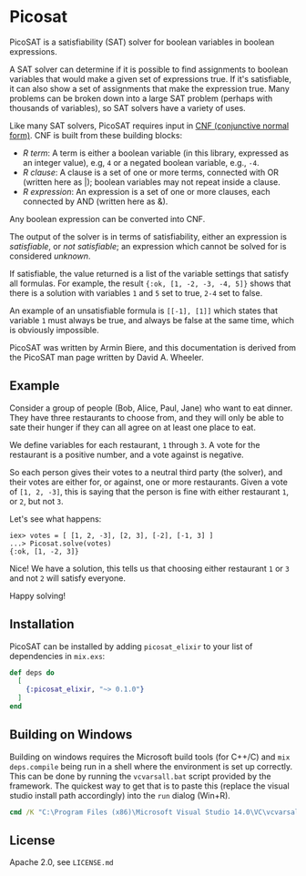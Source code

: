 # Picosat

PicoSAT is a satisfiability (SAT) solver for boolean variables in boolean expressions. 

A SAT solver can determine if it is possible to find assignments to boolean variables that would 
make a given set of expressions true. If it's satisfiable, it can also show a set of assignments 
that make the expression true. Many problems can be broken down into a large SAT problem 
(perhaps with thousands of variables), so SAT solvers have a variety of uses.

Like many SAT solvers, PicoSAT requires input in [CNF (conjunctive normal form)](https://en.wikipedia.org/wiki/Conjunctive_normal_form).
CNF is built from these building blocks:

  
* _R term_: A term is either a boolean variable (in this library, expressed as an integer value), 
e.g, `4` or a negated boolean variable, e.g., `-4`. 
* _R clause_: A clause is a set of one or more terms, connected with OR (written here as |); boolean variables may not repeat inside a clause. 
* _R expression_: An expression is a set of one or more clauses, each connected by AND (written here as &).

Any boolean expression can be converted into CNF.

The output of the solver is in terms of satisfiability, either an expression is _satisfiable_, or _not satisfiable_;
an expression which cannot be solved for is considered _unknown_.

If satisfiable, the value returned is a list of the variable settings that satisfy all formulas.
For example, the result `{:ok, [1, -2, -3, -4, 5]}` shows that there is a solution with variables
`1` and `5` set to true, `2-4` set to false.

An example of an unsatisfiable formula is `[[-1], [1]]` which states that variable `1` must always be true,
and always be false at the same time, which is obviously impossible.

PicoSAT was written by Armin Biere, and this documentation is derived from the PicoSAT man page written
by David A. Wheeler.

## Example

Consider a group of people (Bob, Alice, Paul, Jane) who want to eat dinner. They have three restaurants to choose
from, and they will only be able to sate their hunger if they can all agree on at least one place to eat.

We define variables for each restaurant, `1` through `3`. A vote for the restaurant is a positive number, and
a vote against is negative.

So each person gives their votes to a neutral third party (the solver), and their votes are either for,
or against, one or more restaurants. Given a vote of `[1, 2, -3]`, this is saying that the person is fine with
either restaurant `1`, or `2`, but not `3`.

Let's see what happens:

    iex> votes = [ [1, 2, -3], [2, 3], [-2], [-1, 3] ]
    ...> Picosat.solve(votes)
    {:ok, [1, -2, 3]}

Nice! We have a solution, this tells us that choosing either restaurant `1` or `3` and not `2` will satisfy everyone.

Happy solving!

## Installation

PicoSAT can be installed by adding `picosat_elixir` to your list of dependencies in `mix.exs`:

```elixir
def deps do
  [
    {:picosat_elixir, "~> 0.1.0"}
  ]
end
```

## Building on Windows

Building on windows requires the Microsoft build tools (for C++/C) and `mix deps.compile` being run in a shell where the environment is set up correctly. This can be done by running the `vcvarsall.bat` script provided by the framework. The quickest way to get that is to paste this (replace the visual studio install path accordingly) into the `run` dialog (Win+R).

```bat
cmd /K "C:\Program Files (x86)\Microsoft Visual Studio 14.0\VC\vcvarsall.bat" amd64
```

## License

Apache 2.0, see `LICENSE.md`
